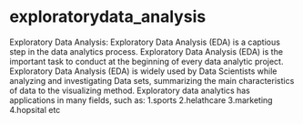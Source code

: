 # exploratorydata_analysis
Exploratory Data Analysis: Exploratory Data Analysis (EDA) is a captious step in the data analytics process. Exploratory Data Analysis (EDA) is the important task to conduct at the beginning of every data analytic project. Exploratory Data Analysis (EDA) is widely used by Data Scientists while analyzing and investigating Data sets, summarizing the main characteristics of data to the visualizing method. Exploratory data analytics has applications in many fields, such as: 1.sports 2.helathcare 3.marketing 4.hopsital etc
